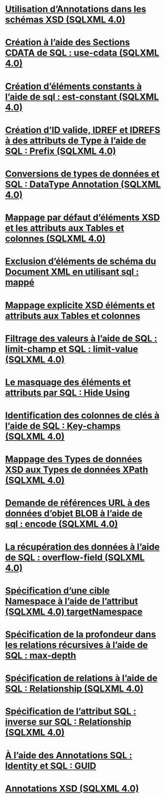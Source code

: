 # [Utilisation d’Annotations dans les schémas XSD (SQLXML 4.0)](using-annotations-in-xsd-schemas-sqlxml-4-0.md)

# [Création à l’aide des Sections CDATA de SQL : use-cdata (SQLXML 4.0)](creating-cdata-sections-using-sql-use-cdata-sqlxml-4-0.md)
# [Création d’éléments constants à l’aide de sql : est-constant (SQLXML 4.0)](creating-constant-elements-using-sql-is-constant-sqlxml-4-0.md)
# [Création d’ID valide, IDREF et IDREFS à des attributs de Type à l’aide de SQL : Prefix (SQLXML 4.0)](creating-valid-id-idref-and-idrefs-type-attributes-using-sql-prefix-sqlxml-4-0.md)
# [Conversions de types de données et SQL : DataType Annotation (SQLXML 4.0)](data-type-coercions-and-the-sql-datatype-annotation-sqlxml-4-0.md)
# [Mappage par défaut d’éléments XSD et les attributs aux Tables et colonnes (SQLXML 4.0)](default-mapping-of-xsd-elements-and-attributes-to-tables-and-columns-sqlxml-4-0.md)
# [Exclusion d’éléments de schéma du Document XML en utilisant sql : mappé](excluding-schema-elements-from-the-xml-document-using-sql-mapped.md)
# [Mappage explicite XSD éléments et attributs aux Tables et colonnes](explicit-mapping-xsd-elements-and-attributes-to-tables-and-columns.md)
# [Filtrage des valeurs à l’aide de SQL : limit-champ et SQL : limit-value (SQLXML 4.0)](filtering-values-using-sql-limit-field-and-sql-limit-value-sqlxml-4-0.md)
# [Le masquage des éléments et attributs par SQL : Hide Using](hiding-elements-and-attributes-by-using-sql-hide.md)
# [Identification des colonnes de clés à l’aide de SQL : Key-champs (SQLXML 4.0)](identifying-key-columns-using-sql-key-fields-sqlxml-4-0.md)
# [Mappage des Types de données XSD aux Types de données XPath (SQLXML 4.0)](mapping-xsd-data-types-to-xpath-data-types-sqlxml-4-0.md)
# [Demande de références URL à des données d’objet BLOB à l’aide de sql : encode (SQLXML 4.0)](requesting-url-references-to-blob-data-using-sql-encode-sqlxml-4-0.md)
# [La récupération des données à l’aide de SQL : overflow-field (SQLXML 4.0)](retrieving-unconsumed-data-using-the-sql-overflow-field-sqlxml-4-0.md)
# [Spécification d’une cible Namespace à l’aide de l’attribut (SQLXML 4.0) targetNamespace](specifying-a-target-namespace-using-the-targetnamespace-attribute-sqlxml-4-0.md)
# [Spécification de la profondeur dans les relations récursives à l’aide de SQL : max-depth](specifying-depth-in-recursive-relationships-by-using-sql-max-depth.md)
# [Spécification de relations à l’aide de SQL : Relationship (SQLXML 4.0)](specifying-relationships-using-sql-relationship-sqlxml-4-0.md)
# [Spécification de l’attribut SQL : inverse sur SQL : Relationship (SQLXML 4.0)](specifying-the-sql-inverse-attribute-on-sql-relationship-sqlxml-4-0.md)
# [À l’aide des Annotations SQL : Identity et SQL : GUID](using-the-sql-identity-and-sql-guid-annotations.md)
# [Annotations XSD (SQLXML 4.0)](xsd-annotations-sqlxml-4-0.md)
